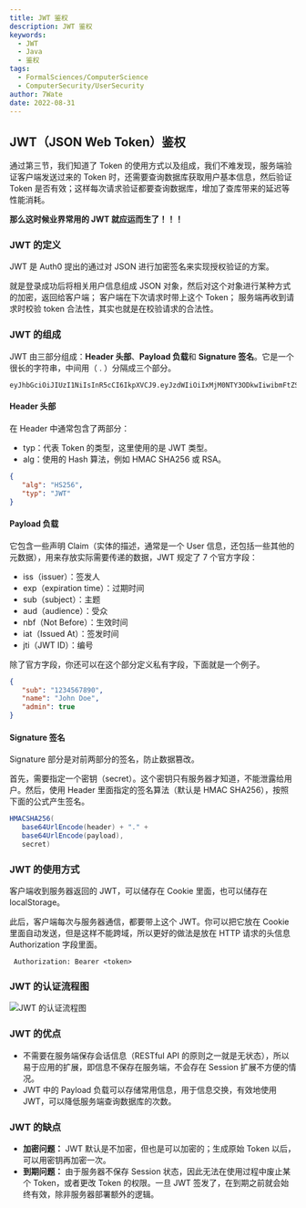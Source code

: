 ```yaml
---
title: JWT 鉴权
description: JWT 鉴权
keywords:
  - JWT
  - Java
  - 鉴权
tags:
  - FormalSciences/ComputerScience
  - ComputerSecurity/UserSecurity
author: 7Wate
date: 2022-08-31
---
```


## JWT（JSON Web Token）鉴权

通过第三节，我们知道了 Token 的使用方式以及组成，我们不难发现，服务端验证客户端发送过来的 Token 时，还需要查询数据库获取用户基本信息，然后验证 Token 是否有效；这样每次请求验证都要查询数据库，增加了查库带来的延迟等性能消耗。

**那么这时候业界常用的 JWT 就应运而生了！！！**

### JWT 的定义

JWT 是 Auth0 提出的通过对 JSON 进行加密签名来实现授权验证的方案。

就是登录成功后将相关用户信息组成 JSON 对象，然后对这个对象进行某种方式的加密，返回给客户端； 客户端在下次请求时带上这个 Token； 服务端再收到请求时校验 token 合法性，其实也就是在校验请求的合法性。

### JWT 的组成

JWT 由三部分组成：**Header 头部**、**Payload 负载**和 **Signature 签名**。它是一个很长的字符串，中间用（ . ）分隔成三个部分。

```text
eyJhbGciOiJIUzI1NiIsInR5cCI6IkpXVCJ9.eyJzdWIiOiIxMjM0NTY3ODkwIiwibmFtZSI6IkpvaG4gRG9lIiwiaWF0IjoxNTE2MjM5MDIyfQ.SflKxwRJSMeKKF2QT4fwpMeJf36POk6yJV_adQssw5c
```

#### Header 头部

在 Header 中通常包含了两部分：

- typ：代表 Token 的类型，这里使用的是 JWT 类型。
- alg：使用的 Hash 算法，例如 HMAC SHA256 或 RSA。

```json
{
   "alg": "HS256",
   "typ": "JWT"
}
```

#### Payload 负载

它包含一些声明 Claim（实体的描述，通常是一个 User 信息，还包括一些其他的元数据），用来存放实际需要传递的数据，JWT 规定了 7 个官方字段：

- iss（issuer）：签发人
- exp（expiration time）：过期时间
- sub（subject）：主题
- aud（audience）：受众
- nbf（Not Before）：生效时间
- iat（Issued At）：签发时间
- jti（JWT ID）：编号

除了官方字段，你还可以在这个部分定义私有字段，下面就是一个例子。

```json
{
   "sub": "1234567890",
   "name": "John Doe",
   "admin": true
}
```

#### Signature 签名

Signature 部分是对前两部分的签名，防止数据篡改。

首先，需要指定一个密钥（secret）。这个密钥只有服务器才知道，不能泄露给用户。然后，使用 Header 里面指定的签名算法（默认是 HMAC SHA256），按照下面的公式产生签名。

```java
HMACSHA256(
   base64UrlEncode(header) + "." +
   base64UrlEncode(payload),
   secret)
```

### JWT 的使用方式

客户端收到服务器返回的 JWT，可以储存在 Cookie 里面，也可以储存在 localStorage。

此后，客户端每次与服务器通信，都要带上这个 JWT。你可以把它放在 Cookie 里面自动发送，但是这样不能跨域，所以更好的做法是放在 HTTP 请求的头信息 Authorization 字段里面。

```http
 Authorization: Bearer <token>
```

### JWT 的认证流程图

![JWT 的认证流程图](https://static.7wate.com/img/2022/08/30/d6666d37094db.png)

### JWT 的优点

- 不需要在服务端保存会话信息（RESTful API 的原则之一就是无状态），所以易于应用的扩展，即信息不保存在服务端，不会存在 Session 扩展不方便的情况。
- JWT 中的 Payload 负载可以存储常用信息，用于信息交换，有效地使用 JWT，可以降低服务端查询数据库的次数。

### JWT 的缺点

- **加密问题：** JWT 默认是不加密，但也是可以加密的；生成原始 Token 以后，可以用密钥再加密一次。
- **到期问题：** 由于服务器不保存 Session 状态，因此无法在使用过程中废止某个 Token，或者更改 Token 的权限。一旦 JWT 签发了，在到期之前就会始终有效，除非服务器部署额外的逻辑。
